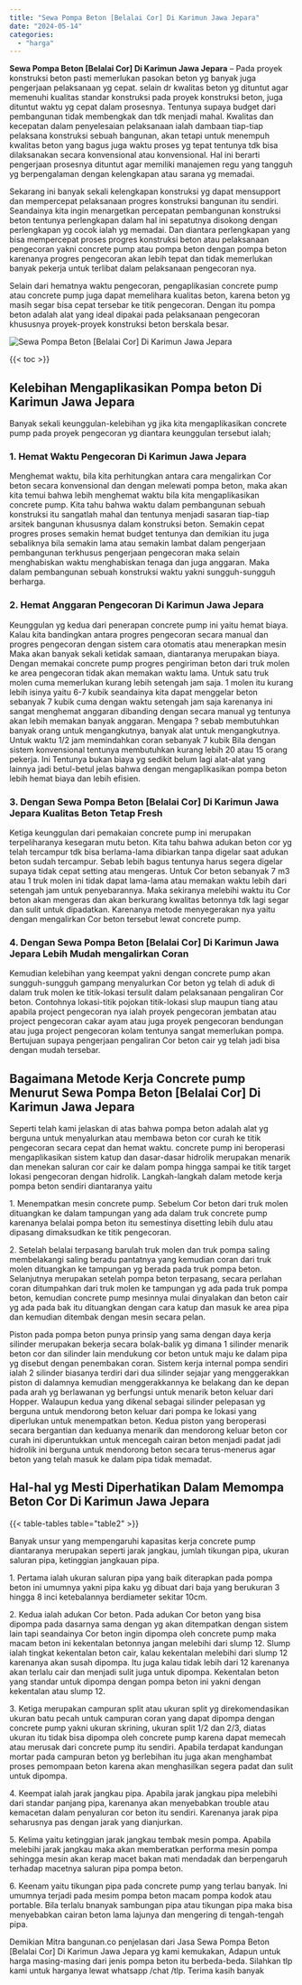 ```yaml
---
title: "Sewa Pompa Beton [Belalai Cor] Di Karimun Jawa Jepara"
date: "2024-05-14"
categories: 
  - "harga"
---
```


**Sewa Pompa Beton \[Belalai Cor\] Di Karimun Jawa Jepara** – Pada proyek konstruksi beton pasti memerlukan pasokan beton yg banyak juga pengerjaan pelaksanaan yg cepat. selain dr kwalitas beton yg dituntut agar memenuhi kualitas standar konstruksi pada proyek konstruksi beton, juga dituntut waktu yg cepat dalam prosesnya. Tentunya supaya budget dari pembangunan tidak membengkak dan tdk menjadi mahal. Kwalitas dan kecepatan dalam penyelesaian pelaksanaan ialah dambaan tiap-tiap pelaksana konstruksi sebuah bangunan, akan tetapi untuk menempuh kwalitas beton yang bagus juga waktu proses yg tepat tentunya tdk bisa dilaksanakan secara konvensional atau konvensional. Hal ini berarti pengerjaan prosesnya dituntut agar memiliki manajemen regu yang tangguh yg berpengalaman dengan kelengkapan atau sarana yg memadai.

Sekarang ini banyak sekali kelengkapan konstruksi yg dapat mensupport dan mempercepat pelaksanaan progres konstruksi bangunan itu sendiri. Seandainya kita ingin menargetkan percepatan pembangunan konstruksi beton tentunya perlengkapan dalam hal ini sepatutnya disokong dengan perlengkapan yg cocok ialah yg memadai. Dan diantara perlengkapan yang bisa mempercepat proses progres konstruksi beton atau pelaksanaan pengecoran yakni concrete pump atau pompa beton dengan pompa beton karenanya progres pengecoran akan lebih tepat dan tidak memerlukan banyak pekerja untuk terlibat dalam pelaksanaan pengecoran nya.

Selain dari hematnya waktu pengecoran, pengaplikasian concrete pump atau concrete pump juga dapat memelihara kualitas beton, karena beton yg masih segar bisa cepat tersebar ke titik pengecoran. Dengan itu pompa beton adalah alat yang ideal dipakai pada pelaksanaan pengecoran khususnya proyek-proyek konstruksi beton berskala besar.

![Sewa Pompa Beton [Belalai Cor] Di Karimun Jawa Jepara](/images/sewa-concrete-pump-36.png)

{{< toc >}}

## Kelebihan Mengaplikasikan Pompa beton Di Karimun Jawa Jepara

Banyak sekali keunggulan-kelebihan yg jika kita mengaplikasikan concrete pump pada proyek pengecoran yg diantara keunggulan tersebut ialah;

### 1\. Hemat Waktu Pengecoran Di Karimun Jawa Jepara

Menghemat waktu, bila kita perhitungkan antara cara mengalirkan Cor beton secara konvensional dan dengan melewati pompa beton, maka akan kita temui bahwa lebih menghemat waktu bila kita mengaplikasikan concrete pump. Kita tahu bahwa waktu dalam pembangunan sebuah konstruksi itu sangatlah mahal dan tentunya menjadi sasaran tiap-tiap arsitek bangunan khususnya dalam konstruksi beton. Semakin cepat progres proses semakin hemat budget tentunya dan demikian itu juga sebaliknya bila semakin lama atau semakin lambat dalam pengerjaan pembangunan terkhusus pengerjaan pengecoran maka selain menghabiskan waktu menghabiskan tenaga dan juga anggaran. Maka dalam pembangunan sebuah konstruksi waktu yakni sungguh-sungguh berharga.

### 2\. Hemat Anggaran Pengecoran Di Karimun Jawa Jepara

Keunggulan yg kedua dari penerapan concrete pump ini yaitu hemat biaya. Kalau kita bandingkan antara progres pengecoran secara manual dan progres pengecoran dengan sistem cara otomatis atau menerapkan mesin Maka akan banyak sekali ketidak samaan, diantaranya merupakan biaya. Dengan memakai concrete pump progres pengiriman beton dari truk molen ke area pengecoran tidak akan memakan waktu lama. Untuk satu truk molen cuma memerlukan kurang lebih setengah jam saja. 1 molen itu kurang lebih isinya yaitu 6-7 kubik seandainya kita dapat menggelar beton sebanyak 7 kubik cuma dengan waktu setengah jam saja karenanya ini sangat menghemat anggaran dibanding dengan secara manual yg tentunya akan lebih memakan banyak anggaran. Mengapa ? sebab membutuhkan banyak orang untuk mengangkutnya, banyak alat untuk mengangkutnya. Untuk waktu 1/2 jam memindahkan coran sebanyak 7 kubik Bila dengan sistem konvensional tentunya membutuhkan kurang lebih 20 atau 15 orang pekerja. Ini Tentunya bukan biaya yg sedikit belum lagi alat-alat yang lainnya jadi betul-betul jelas bahwa dengan mengaplikasikan pompa beton lebih hemat biaya dan lebih efisien.

### 3\. Dengan Sewa Pompa Beton \[Belalai Cor\] Di Karimun Jawa Jepara Kualitas Beton Tetap Fresh

Ketiga keunggulan dari pemakaian concrete pump ini merupakan terpeliharanya kesegaran mutu beton. Kita tahu bahwa adukan beton cor yg telah tercampur tdk bisa berlama-lama dibiarkan tanpa digelar saat adukan beton sudah tercampur. Sebab lebih bagus tentunya harus segera digelar supaya tidak cepat setting atau mengeras. Untuk Cor beton sebanyak 7 m3 atau 1 truk molen ini tidak dapat lama-lama atau memakan waktu lebih dari setengah jam untuk penyebarannya. Maka sekiranya melebihi waktu itu Cor beton akan mengeras dan akan berkurang kwalitas betonnya tdk lagi segar dan sulit untuk dipadatkan. Karenanya metode menyegerakan nya yaitu dengan mengalirkan Cor beton tersebut lewat concrete pump.

### 4\. Dengan Sewa Pompa Beton \[Belalai Cor\] Di Karimun Jawa Jepara Lebih Mudah mengalirkan Coran

Kemudian kelebihan yang keempat yakni dengan concrete pump akan sungguh-sungguh gampang menyalurkan Cor beton yg telah di aduk di dalam truk molen ke titik-lokasi tersulit dalam pelaksanaan pengaliran Cor beton. Contohnya lokasi-titik pojokan titik-lokasi slup maupun tiang atau apabila project pengecoran nya ialah proyek pengecoran jembatan atau project pengecoran cakar ayam atau juga proyek pengecoran bendungan atau juga project pengecoran kolam tentunya sangat memerlukan pompa. Bertujuan supaya pengerjaan pengaliran Cor beton cair yg telah jadi bisa dengan mudah tersebar.

## Bagaimana Metode Kerja Concrete pump Menurut Sewa Pompa Beton \[Belalai Cor\] Di Karimun Jawa Jepara

Seperti telah kami jelaskan di atas bahwa pompa beton adalah alat yg berguna untuk menyalurkan atau membawa beton cor curah ke titik pengecoran secara cepat dan hemat waktu. concrete pump ini beroperasi mengaplikasikan sistem katup dan dasar-dasar hidrolik merupakan menarik dan menekan saluran cor cair ke dalam pompa hingga sampai ke titik target lokasi pengecoran dengan hidrolik. Langkah-langkah dalam metode kerja pompa beton sendiri diantaranya yaitu

1\. Menempatkan mesin concrete pump. Sebelum Cor beton dari truk molen dituangkan ke dalam tampungan yang ada dalam truk concrete pump karenanya belalai pompa beton itu semestinya disetting lebih dulu atau dipasang dimaksudkan ke titik pengecoran.

2\. Setelah belalai terpasang barulah truk molen dan truk pompa saling membelakangi saling beradu pantatnya yang kemudian coran dari truk molen dituangkan ke tampungan yg berada pada truk pompa beton. Selanjutnya merupakan setelah pompa beton terpasang, secara perlahan coran ditumpahkan dari truk molen ke tampungan yg ada pada truk pompa beton, kemudian concrete pump mesinnya mulai dinyalakan dan beton cair yg ada pada bak itu dituangkan dengan cara katup dan masuk ke area pipa dan kemudian ditembak dengan mesin secara pelan.

Piston pada pompa beton punya prinsip yang sama dengan daya kerja silinder merupakan bekerja secara bolak-balik yg dimana 1 silinder menarik beton cor dan silinder lain mendukung cor beton untuk maju ke dalam pipa yg disebut dengan penembakan coran. Sistem kerja internal pompa sendiri ialah 2 silinder biasanya terdiri dari dua silinder sejajar yang menggerakkan piston di dalamnya kemudian menggerakkannya ke belakang dan ke depan pada arah yg berlawanan yg berfungsi untuk menarik beton keluar dari Hopper. Walaupun kedua yang dikenal sebagai silinder pelepasan yg berguna untuk mendorong beton keluar dari pompa ke lokasi yang diperlukan untuk menempatkan beton. Kedua piston yang beroperasi secara bergantian dan keduanya menarik dan mendorong keluar beton cor curah ini diperuntukkan untuk mencegah cairan beton menjadi padat jadi hidrolik ini berguna untuk mendorong beton secara terus-menerus agar beton yang telah masuk ke dalam pipa tidak memadat.

## Hal-hal yg Mesti Diperhatikan Dalam Memompa Beton Cor Di Karimun Jawa Jepara

{{< table-tables table="table2" >}}

Banyak unsur yang mempengaruhi kapasitas kerja concrete pump diantaranya merupakan seperti jarak jangkau, jumlah tikungan pipa, ukuran saluran pipa, ketinggian jangkauan pipa.

1\. Pertama ialah ukuran saluran pipa yang baik diterapkan pada pompa beton ini umumnya yakni pipa kaku yg dibuat dari baja yang berukuran 3 hingga 8 inci ketebalannya berdiameter sekitar 10cm.

2\. Kedua ialah adukan Cor beton. Pada adukan Cor beton yang bisa dipompa pada dasarnya sama dengan yg akan ditempatkan dengan sistem lain tapi seandainya Cor beton ingin dipompa oleh concrete pump maka macam beton ini kekentalan betonnya jangan melebihi dari slump 12. Slump ialah tingkat kekentalan beton cair, kalau kekentalan melebihi dari slump 12 karenanya akan susah dipompa. Itu juga kalau tidak lebih dari 12 karenanya akan terlalu cair dan menjadi sulit juga untuk dipompa. Kekentalan beton yang standar untuk dipompa dengan pompa beton ini yakni dengan kekentalan atau slump 12.

3\. Ketiga merupakan campuran split atau ukuran split yg direkomendasikan ukuran batu pecah untuk campuran coran yang dapat dipompa dengan concrete pump yakni ukuran skrining, ukuran split 1/2 dan 2/3, diatas ukuran itu tidak bisa dipompa oleh concrete pump karena dapat memecah atau merusak dari concrete pump itu sendiri. Apabila terdapat kandungan mortar pada campuran beton yg berlebihan itu juga akan menghambat proses pemompaan beton karena akan menghasilkan segera padat dan sulit untuk dipompa.

4\. Keempat ialah jarak jangkau pipa. Apabila jarak jangkau pipa melebihi dari standar panjang pipa, karenanya akan menyebabkan trouble atau kemacetan dalam penyaluran cor beton itu sendiri. Karenanya jarak pipa seharusnya pas dengan jarak yang dianjurkan.

5\. Kelima yaitu ketinggian jarak jangkau tembak mesin pompa. Apabila melebihi jarak jangkau maka akan memberatkan performa mesin pompa sehingga mesin akan kerap macet bakan mati mendadak dan berpengaruh terhadap macetnya saluran pipa pompa beton.

6\. Keenam yaitu tikungan pipa pada concrete pump yang terlau banyak. Ini umumnya terjadi pada mesim pompa beton macam pompa kodok atau portable. Bila terlalu bnanyak sambungan pipa atau tikungan pipa maka bisa menyebabkan cairan beton lama lajunya dan mengering di tengah-tengah pipa.

Demikian Mitra bangunan.co penjelasan dari Jasa Sewa Pompa Beton \[Belalai Cor\] Di Karimun Jawa Jepara yg kami kemukakan, Adapun untuk harga masing-masing dari jenis pompa beton itu berbeda-beda. Silahkan tlp kami untuk harganya lewat whatsapp /chat /tlp. Terima kasih banyak
